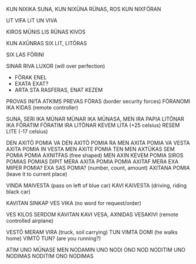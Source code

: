 KUN NIXIKA SUNA, KUN NIXÜNA RÜNAS, ROS KUN NIXFÖRAN

UT VIFA LIT UN VIVA

KIROS MÜNIS LIS RÜNAS KIVOS

KUN AXÜNRAS SIX LIT, LITÖRAS

SIX LAS FÖRINI

SINAR RIVA LUXOR (will over perfection)

- FÖRAK ENEL
- EXATA EXAT?
- ARTA STA RASFERAS, ENAT KEZEM

PROVAS INITA ATKIMS
PREVAS FÖRAS (border security forces)
FÖRANOMI IKA KIDAS (remote controller)
 
SUNA, SERI IKA MÜNAR
MÜNAR IKA MÜNASA, MEN IRA PAPIA
LITÖNAR IKA FÖRATIM
FÖRATIM IRA LITÖNAR
KEVEM LITA (+25 celsius)
RESEM LITE (-17 celsius)

DEN AXITÖ POMIA VA
DEN AXITÖ POMIA RA
MEN AXITA POMIA VA VESTA
AXITA POMIA IN VESTA
MEN AXITE POMIA TEN
MEN AXTÜKAS SEM POMIA
POMIA AXNITFAS (free shaped)
MEN AXIN KEVEM POMIA
SIROS POMIAS
POMIAS DIPIT
MERA AXITA POMIA
POMIA AXITAF MERA
EXA MIPER POMIA?
EXA SAS POMIA? (number, count, amount)
AXITANA POMIA (leave it to current place)

VINDA MAIVESTA  (pass on left of blue car)
KAVI KAIVESTA (driving, riding black car)

KAVITAN SINKAP VES VIKA  (no word for request/order)

VES KILOS SERDOM 
KAVITAN KAVI VESA, AXNIDAS
VESAKIVI  (remote controlled airplane)

VESTÖ MERAM VIRA (truck, soil carrying)
TUN VIMTA DOMI  (he walks home)
VIMTÖ TUN? (are you running?)

ATIM UNO MÜNASE
MEN NODAMIN UNO
NODI ONO NOD
NODITIM UNO NODIMAS
NODITIM ONO NODIMAS



